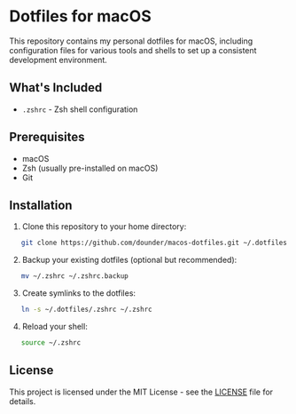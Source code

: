 # Dotfiles for macOS

This repository contains my personal dotfiles for macOS, including configuration files for various tools and shells to set up a consistent development environment.

## What's Included

- `.zshrc` - Zsh shell configuration

## Prerequisites

- macOS
- Zsh (usually pre-installed on macOS)
- Git

## Installation

1. Clone this repository to your home directory:

```bash
   git clone https://github.com/dounder/macos-dotfiles.git ~/.dotfiles
```

2. Backup your existing dotfiles (optional but recommended):

```bash
   mv ~/.zshrc ~/.zshrc.backup
```

3. Create symlinks to the dotfiles:

```bash
   ln -s ~/.dotfiles/.zshrc ~/.zshrc
```

4. Reload your shell:

```bash
   source ~/.zshrc
```

## License

This project is licensed under the MIT License - see the [LICENSE](LICENSE) file for details.
